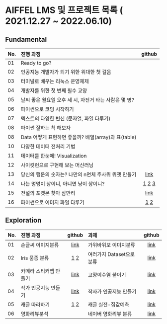 
# AIFFEL LMS 및 프로젝트 목록 ( 2021.12.27 ~ 2022.06.10) 


## Fundamental
| No. | 진행 과정 | github |
| :--- | :--- | :---: | 
| 01 | Ready to go? |  |
| 02 | 인공지능 개발자가 되기 위한 위대한 첫 걸음 |  |  
| 03 | 터미널로 배우는 리눅스 운영체제 |  |  
| 04 | 개발자를 위한 첫 번째 필수 교양 |  |  
| 05 | 날씨 좋은 월요일 오후 세 시, 자전거 타는 사람은 몇 명? |  |  
| 06 | 파이썬으로 코딩 시작하기 |  |  
| 07 | 텍스트의 다양한 변신 (문자열, 파일 다루기) |  |  
| 08 | 파이썬 잘하는 척 해보자 |  |  
| 08 | Data 어떻게 표현하면 좋을까? 배열(array)과 표(table) |  |  
| 10 | 다양한 데이터 전처리 기법 |  |  
| 11 | 데이터를 한눈에! Visualization |  |  
| 12 | 사이킷런으로 구현해 보는 머신러닝 |  |  
| 13 | 당신의 행운의 숫자는? 나만의 n면체 주사위 위젯 만들기 | [link](https://github.com/riverlike/Aiffel_Project/blob/main/Fundamental/Fund13_%EA%B0%9D%EC%B2%B4%EC%A7%80%ED%96%A5%ED%94%84%EB%A1%9C%EA%B7%B8%EB%9E%98%EB%B0%8D.ipynb) |  
| 14 | 나는 멍멍이 상이니, 아니면 냥이 상이니?  | [1](https://github.com/riverlike/Aiffel_Project/blob/main/Fundamental/Fund14_%EC%A0%84%EC%9D%B4%EB%AA%A8%EB%8D%B8%EC%9D%98%ED%99%9C%EC%9A%A91.ipynb) [2](https://github.com/riverlike/Aiffel_Project/blob/main/Fundamental/Fund14_%EC%A0%84%EC%9D%B4%EB%AA%A8%EB%8D%B8%EC%9D%98%ED%99%9C%EC%9A%A92.ipynb) [3](https://github.com/riverlike/Aiffel_Project/blob/main/Fundamental/Fund14_%EC%A0%84%EC%9D%B4%EB%AA%A8%EB%8D%B8%EC%9D%98%ED%99%9C%EC%9A%A93.ipynb)  |  
| 15 | 전설의 포켓몬 찾아 삼만리 | [link](https://github.com/riverlike/Aiffel_Project/blob/main/Fundamental/Fund15_Tabular%EB%8D%B0%EC%9D%B4%ED%84%B0%EB%B6%84%EC%84%9D%EB%B0%8F%EC%8B%9C%EA%B0%81%ED%99%94.ipynb) |  
| 16 | 파이썬으로 이미지 파일 다루기 | [1](https://github.com/riverlike/Aiffel_Project/blob/main/Fundamental/Fund16_OpenCV%ED%99%9C%EC%9A%A91.ipynb) [2](https://github.com/riverlike/Aiffel_Project/blob/main/Fundamental/Fund16_OpenCV%ED%99%9C%EC%9A%A92.ipynb) |  


## Exploration 
| No. | 진행 과정 | github | 과제 | github | 
| :--- | :--- | :---:| :--- | :---: | 
| 01 | 손글씨 이미지분류| [link](https://github.com/riverlike/Aiffel_Project/blob/main/Exploration/Exp01/Exp01_Digits.ipynb)| 가위바위보 이미지분류 | [link](https://github.com/riverlike/Aiffel_Project/blob/main/Exploration/Exp01/Exp01_Assignment1_rps.ipynb) |  
| 02 | Iris 품종 분류 | [1](https://github.com/riverlike/Aiffel_Project/blob/main/Exploration/Exp02/Exp02_Iris_DecisionTree.ipynb) [2](https://github.com/riverlike/Aiffel_Project/blob/main/Exploration/Exp02/Exp02_Iris_OtherModel_ConfusionMatrix.ipynb) | 여러가지 Dataset으로 분류 | [link](https://github.com/riverlike/Aiffel_Project/blob/main/Exploration/Exp02/Exp02_Assignment_Classifications.ipynb) |
| 03 | 카메라 스티커앱 만들기 | [link](https://github.com/riverlike/Aiffel_Project/blob/main/Exploration/Exp03/Exp03_CameraStickerApp.ipynb)  | 고양이수염 붙이기 | [link](https://github.com/riverlike/Aiffel_Project/blob/main/Exploration/Exp03/Exp03_Assignment_CatWiskers.ipynb) | 
| 04 | 작가 인공지능 만들기 | [link](https://github.com/riverlike/Aiffel_Project/blob/main/Exploration/Exp04/Exp04_LyricistAI.ipynb) | 작사가 인공지능 만들기 |[link](https://github.com/riverlike/Aiffel_Project/blob/main/Exploration/Exp04/Exp04_Assignment_LyricistAI.ipynb) | 
| 05 | 캐글 따라하기 |[1](https://github.com/riverlike/Aiffel_Project/blob/main/Exploration/Exp05/Exp05_Kaggle_HousePrice1.ipynb) [2](https://github.com/riverlike/Aiffel_Project/blob/main/Exploration/Exp05/Exp05_Kaggle_HousePrice2.ipynb) | 캐글 실전-집값예측 | [link](https://github.com/riverlike/Aiffel_Project/blob/main/Exploration/Exp05/Exp05_Assignment_Kaggle.ipynb) |  
| 06 | 영화리뷰분석 | | 네이버 영화리뷰 분류  | [link](https://github.com/riverlike/Aiffel_Project/blob/main/Exploration/Exp06/Exp06_Assignment_MovieReview.ipynb) |  




